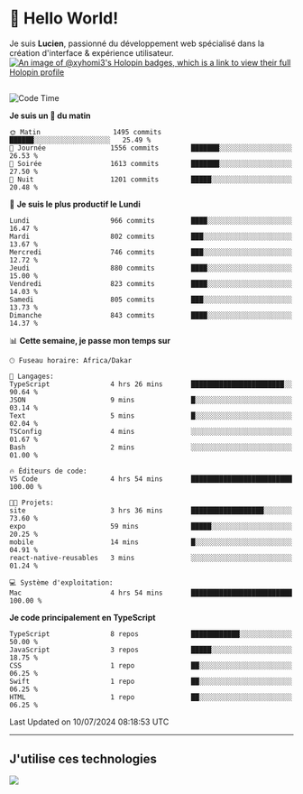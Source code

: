 # 👋 Hello World!

Je suis **Lucien**, passionné du développement web spécialisé dans la création d'interface & expérience utilisateur.
[![An image of @xyhomi3's Holopin badges, which is a link to view their full Holopin profile](https://holopin.me/xyhomi3)](https://holopin.io/@xyhomi3)

##

<!--START_SECTION:waka-->
![Code Time](http://img.shields.io/badge/Code%20Time-1%2C503%20hrs%2059%20mins-blue)

**Je suis un 🐤 du matin** 

```text
🌞 Matin                  1495 commits        ██████░░░░░░░░░░░░░░░░░░░   25.49 % 
🌆 Journée                1556 commits        ███████░░░░░░░░░░░░░░░░░░   26.53 % 
🌃 Soirée                 1613 commits        ███████░░░░░░░░░░░░░░░░░░   27.50 % 
🌙 Nuit                   1201 commits        █████░░░░░░░░░░░░░░░░░░░░   20.48 % 
```
📅 **Je suis le plus productif le Lundi** 

```text
Lundi                    966 commits         ████░░░░░░░░░░░░░░░░░░░░░   16.47 % 
Mardi                    802 commits         ███░░░░░░░░░░░░░░░░░░░░░░   13.67 % 
Mercredi                 746 commits         ███░░░░░░░░░░░░░░░░░░░░░░   12.72 % 
Jeudi                    880 commits         ████░░░░░░░░░░░░░░░░░░░░░   15.00 % 
Vendredi                 823 commits         ████░░░░░░░░░░░░░░░░░░░░░   14.03 % 
Samedi                   805 commits         ███░░░░░░░░░░░░░░░░░░░░░░   13.73 % 
Dimanche                 843 commits         ████░░░░░░░░░░░░░░░░░░░░░   14.37 % 
```


📊 **Cette semaine, je passe mon temps sur** 

```text
🕑︎ Fuseau horaire: Africa/Dakar

💬 Langages: 
TypeScript               4 hrs 26 mins       ███████████████████████░░   90.64 % 
JSON                     9 mins              █░░░░░░░░░░░░░░░░░░░░░░░░   03.14 % 
Text                     5 mins              █░░░░░░░░░░░░░░░░░░░░░░░░   02.04 % 
TSConfig                 4 mins              ░░░░░░░░░░░░░░░░░░░░░░░░░   01.67 % 
Bash                     2 mins              ░░░░░░░░░░░░░░░░░░░░░░░░░   01.00 % 

🔥 Éditeurs de code: 
VS Code                  4 hrs 54 mins       █████████████████████████   100.00 % 

🐱‍💻 Projets: 
site                     3 hrs 36 mins       ██████████████████░░░░░░░   73.60 % 
expo                     59 mins             █████░░░░░░░░░░░░░░░░░░░░   20.25 % 
mobile                   14 mins             █░░░░░░░░░░░░░░░░░░░░░░░░   04.91 % 
react-native-reusables   3 mins              ░░░░░░░░░░░░░░░░░░░░░░░░░   01.24 % 

💻 Système d'exploitation: 
Mac                      4 hrs 54 mins       █████████████████████████   100.00 % 
```

**Je code principalement en TypeScript** 

```text
TypeScript               8 repos             ████████████░░░░░░░░░░░░░   50.00 % 
JavaScript               3 repos             █████░░░░░░░░░░░░░░░░░░░░   18.75 % 
CSS                      1 repo              ██░░░░░░░░░░░░░░░░░░░░░░░   06.25 % 
Swift                    1 repo              ██░░░░░░░░░░░░░░░░░░░░░░░   06.25 % 
HTML                     1 repo              ██░░░░░░░░░░░░░░░░░░░░░░░   06.25 % 
```




 Last Updated on 10/07/2024 08:18:53 UTC
<!--END_SECTION:waka-->
---

## J'utilise ces technologies

<p align="left">
  <a href="https://skillicons.dev">
    <img src="https://skillicons.dev/icons?i=ts,js,md,scss,tailwind,react,docker,express,astro,vite,nextjs,vercel,figma,ableton" />
  </a>
</p>

